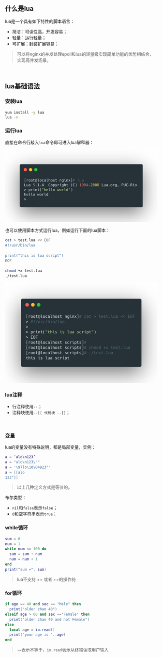 ## 什么是lua

lua是一个具有如下特性的脚本语言：

- 简洁：可读性高，开发容易；
- 轻量：运行轻量；
- 可扩展：封装扩展容易；



> 可以将nginx的并发处理epoll和lua的轻量级实现简单功能的优势相结合，实现高并发场景。

<br>



## lua基础语法



### 安装lua

```bash
yum install -y lua
lua -v
```



### 运行lua

直接在命令行敲入`lua`命令即可进入lua解释器：

<img src="statics/lua.png" style="zoom:50%;" />



也可以使用脚本方式运行lua，例如运行下面的lua脚本：

```bash
cat > test.lua << EOF
#!/usr/bin/lua

print("this is lua script")
EOF

chmod +x test.lua
./test.lua
```

<img src="./statics/testlua.png" style="zoom:50%;" />



### lua注释

- 行注释使用`--`；
- 注释块使用`--[[ 代码块 --]]`；



<br>



### 变量

lua的变量没有特殊说明，都是局部变量，实例：

```lua
a = ‘alo\n123’
a = "alo\n123\""
a = '\97lo\10\04923"'
a = [[alo
123"]]
```

> 以上几种定义方式是等价的。



布尔类型：

- `nil`和`false`表示`false`；
- `0`和空字符串表示`true`；



### while循环

```lua
sum = 0
num = 1
while num <= 100 do
  sum = sum + num
  num = num + 1
end
print("sum =", sum)
```

> lua不支持 ++ 或者 +=的操作符



### for循环

```lua
if age == 40 and sec == "Male" then
  print("older zhan 40")
elseif age > 60 and sex ~="Female" then
  print("older zhan 40 and not Female")
else
  local age = io.read()
  print("your age is "..age)
end
```

> `~=`表示不等于，`io.read`表示从终端读取用户输入